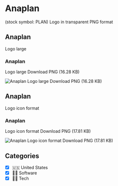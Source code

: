 # Anaplan
 (stock symbol: PLAN) Logo in transparent PNG format

## Anaplan
 Logo large

### Anaplan
 Logo large Download PNG (16.28 KB)

![Anaplan
 Logo large Download PNG (16.28 KB)](/img/orig/PLAN_BIG-153ed8ea.png)

## Anaplan
 Logo icon format

### Anaplan
 Logo icon format Download PNG (17.81 KB)

![Anaplan
 Logo icon format Download PNG (17.81 KB)](/img/orig/PLAN-82aa46a2.png)



## Categories
- [x] 🇺🇸 United States
- [x] 👨‍💻 Software
- [x] 👩‍💻 Tech
